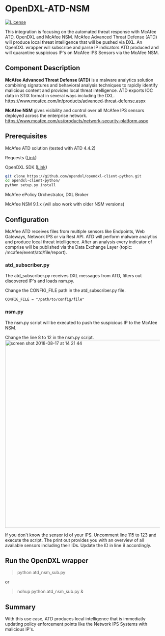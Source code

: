 # OpenDXL-ATD-NSM
[![License](https://img.shields.io/badge/License-Apache%202.0-blue.svg)](https://opensource.org/licenses/Apache-2.0)

This integration is focusing on the automated threat response with McAfee ATD, OpenDXL and McAfee NSM. McAfee Advanced Threat Defense (ATD) will produce local threat intelligence that will be pushed via DXL. An OpenDXL wrapper will subscribe and parse IP indicators ATD produced and will quarantine suspicious IP's on McAfee IPS Sensors via the McAfee NSM.

## Component Description

**McAfee Advanced Threat Defense (ATD)** is a malware analytics solution combining signatures and behavioral analysis techniques to rapidly 
identify malicious content and provides local threat intelligence. ATD exports IOC data in STIX format in several ways including the DXL.
https://www.mcafee.com/in/products/advanced-threat-defense.aspx

**McAfee NSM** gives visibility and control over all McAfee IPS sensors deployed across the enterprise network. https://www.mcafee.com/us/products/network-security-platform.aspx

## Prerequisites
McAfee ATD solution (tested with ATD 4.4.2)

Requests ([Link](http://docs.python-requests.org/en/master/user/install/#install))

OpenDXL SDK ([Link](https://github.com/opendxl/opendxl-client-python))
```sh
git clone https://github.com/opendxl/opendxl-client-python.git
cd opendxl-client-python/
python setup.py install
```

McAfee ePolicy Orchestrator, DXL Broker

McAfee NSM 9.1.x (will also work with older NSM versions)

## Configuration
McAfee ATD receives files from multiple sensors like Endpoints, Web Gateways, Network IPS or via Rest API. 
ATD will perform malware analytics and produce local threat intelligence. After an analysis every indicator of comprise will be published via the Data Exchange Layer (topic: /mcafee/event/atd/file/report). 

### atd_subscriber.py
The atd_subscriber.py receives DXL messages from ATD, filters out discovered IP's and loads nsm.py.

Change the CONFIG_FILE path in the atd_subscriber.py file.

`CONFIG_FILE = "/path/to/config/file"`

### nsm.py
The nsm.py script will be executed to push the suspicious IP to the McAfee NSM.

Change the line 8 to 12 in the nsm.py script.
<img width="612" alt="screen shot 2018-08-17 at 14 21 44" src="https://user-images.githubusercontent.com/25227268/44265938-ed64d500-a228-11e8-84d3-05dda608984f.png">

If you don't know the sensor id of your IPS. Uncomment line 115 to 123 and execute the script.
The print out provides you with an overview of all available sensors including their IDs.
Update the ID in line 9 accordingly.

## Run the OpenDXL wrapper
> python atd_nsm_sub.py

or

> nohup python atd_nsm_sub.py &

## Summary
With this use case, ATD produces local intelligence that is immediatly updating policy enforcement points like the 
Network IPS Systems with malicious IP's.
